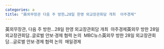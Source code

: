 ```yaml
---
categories: a
title: "英외무장관 다음 주 방한…28일 한영 외교장관회담 개최  아주경제"
---
```

英외무장관, 다음 주 방한…28일 한영 외교장관회담 개최&nbsp;&nbsp;아주경제英외무 방한 28일 외교장관회담‥글로벌 안보·경제 협력 논의&nbsp;&nbsp;MBC뉴스英외무 방한 28일 외교장관회담…글로벌 안보·경제 협력 논의&nbsp;&nbsp;매일경제